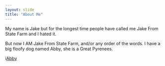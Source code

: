```yaml
---
layout: slide
title: "About Me"
---
```

My name is Jake but for the longest time people have called me Jake From State Farm and I hated it.

But now I AM Jake From State Farm, and/or any order of the words.
I have a big floofy dog named Abby, she is a Great Pyrenees.

i[Abby](https://mail.google.com/mail/u/1?ui=2&ik=e58528974f&attid=0.1&permmsgid=msg-a:r-6296282411910995674&th=176f24b14139419f&view=fimg&sz=s0-l75-ft&attbid=ANGjdJ_hlAKh1WoyUx5zBegLe7MVjPAwDi6tpBge4dXUrlKbYRu6EiZ9upB_bfJcwVkQ7CDY71xsIu_hOBPf6FxqA9d9WtgizlAWhqM2QRwg3_yFm02o21ifbUSbdhw&disp=emb&realattid=176f24af90d6adc82331)
